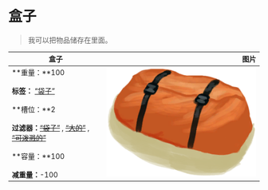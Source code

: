 # 盒子  
> 我可以把物品储存在里面。  
  
  盒子  |   图片   
 ----  |  ----:   
 **重量：**100<br><br>**标签：**	[“袋子”](tag_Bag.md)<br><br>**槽位：**2<br><br>**过滤器：**~~[“袋子”](tag_Bag.md)~~ , ~~[“大的”](tag_Large.md)~~ , ~~[“可泼溅的”](tag_Spillable.md)~~<br><br>**容量：**100<br><br>**减重量：**-100  |  <img decoding="async" src="Sprite/ContainerBag.png" href="a.md" style="max-width:300px;max-height:300px;">   
  


<script>document.title="盒子 - 卡牌生存百科 Card Survival Wiki";</script>